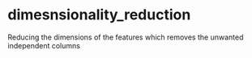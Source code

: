 # dimesnsionality_reduction
Reducing the dimensions of the features which removes the unwanted independent columns

